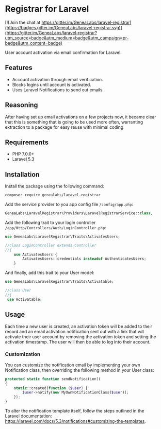 # Registrar for Laravel
[![Join the chat at https://gitter.im/GeneaLabs/laravel-registrar](https://badges.gitter.im/GeneaLabs/laravel-registrar.svg)](https://gitter.im/GeneaLabs/laravel-registrar?utm_source=badge&utm_medium=badge&utm_campaign=pr-badge&utm_content=badge)

User account activation via email confirmation for Laravel.

## Features
- Account activation through email verification.
- Blocks logins until account is activated.
- Uses Laravel Notifications to send out emails.

## Reasoning
After having set up email activations on a few projects now, it became clear
 that this is something that is going to be used more often, warranting
 extraction to a package for easy reuse with minimal coding.

## Requirements
- PHP 7.0.0+
- Laravel 5.3

## Installation
Install the package using the following command:
```sh
composer require genealabs/laravel-registrar
```

Add the service provider to you app config file `/config/app.php`:
```php
GeneaLabs\LaravelRegistrar\Providers\LaravelRegistrarService::class,
```

Add the following trait to your login controller
 `/app/Http/Controllers/Auth/LoginController.php`:
```php
use GeneaLabs\LaravelRegistrar\Traits\ActivatesUsers;

//class LoginController extends Controller
//{
    use ActivatesUsers {
        ActivatesUsers::credentials insteadof AuthenticatesUsers;
    }
```

And finally, add this trait to your User model:
```php
use GeneaLabs\LaravelRegistrar\Traits\Activatable;

//class User
//{
 use Activatable;
```

## Usage
Each time a new user is created, an activation token will be added to their
 record and an email activation notification sent out with a link that will
 activate their user account by removing the activation token and setting the
 activation timestamp. The user will then be able to log into their account.

### Customization
You can customize the notification email by implementing your own Notification
class, then overriding the following method in your User class:
```php
protected static function sendNotification()
{
    static::created(function ($user) {
        $user->notify(new MyOwnNotificationClass($user));
    });
}
```

To alter the notification template itself, follow the steps outlined in the
 Laravel documentation: https://laravel.com/docs/5.3/notifications#customizing-the-templates.
